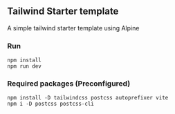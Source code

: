 ## Tailwind Starter template

A simple tailwind starter template using Alpine

### Run 

```
npm install 
npm run dev
```

### Required packages (Preconfigured)

```
npm install -D tailwindcss postcss autoprefixer vite
npm i -D postcss postcss-cli
```
